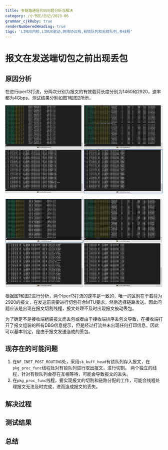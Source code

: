 ```yaml
---
title: 多链路通信代码问题分析与解决
category: /小书匠/日记/2023-06
grammar_cjkRuby: true
renderNumberedHeading: true
tags: 'LINUX内核,LINUX驱动,网络协议栈,有锁队列和无锁队列,多线程'
---
```



# 报文在发送端切包之前出现丢包
## 原因分析

在进行iperf3打流，分两次分别为报文的有效载荷长度分别为1460和2920，速率都为4Gbps，测试结果分别如图1和图2所示。

![图1：载荷1460](./images/1686884160124.png)

![图2 ：载荷2920](./images/1686884044444.png)

根据图1和图2进行分析，两个Iperf3打流的速率是一致的，唯一的区别在于载荷为2920的报文，在发送前需要进行切包符合MTU要求，然后选择链路发送。因此问题应该是出现在报文切割线程，报文处理不及时出现报文被动丢包。

为了确定不是接收端组装报文而丢包或者由于接收端排序丢包文导致，在接收端打开了报文组装的所有DBG信息提示，但是经过打流并未出现任何打印信息。因此可以基本判定，是由于报文发送造成的丢包。

## 现存在的可能问题
1. 在`NF_INET_POST_ROUTING`处，采用`sk_buff_head`有锁队列存入报文，在`pkg_proc_func`线程处对有锁队列进行取出报文，进行切割。 两个独立的线程，针对有锁队列会存在互相等待，可能会导致报文的丢失。
2. 在`pkg_proc_func`线程，要实现报文的切割和链路分配的工作，可能会线程处理报文无法及时完成，进而造成报文的丢失。
## 解决过程 

## 测试结果

## 总结

